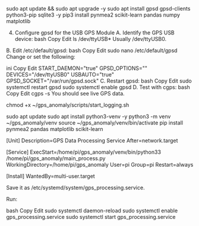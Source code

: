 sudo apt update && sudo apt upgrade -y
sudo apt install gpsd gpsd-clients python3-pip sqlite3 -y
pip3 install pynmea2 scikit-learn pandas numpy matplotlib

 4. Configure gpsd for the USB GPS Module
A. Identify the GPS USB device:
bash
Copy
Edit
ls /dev/ttyUSB*
Usually /dev/ttyUSB0.

B. Edit /etc/default/gpsd:
bash
Copy
Edit
sudo nano /etc/default/gpsd
Change or set the following:

ini
Copy
Edit
START_DAEMON="true"
GPSD_OPTIONS=""
DEVICES="/dev/ttyUSB0"
USBAUTO="true"
GPSD_SOCKET="/var/run/gpsd.sock"
C. Restart gpsd:
bash
Copy
Edit
sudo systemctl restart gpsd
sudo systemctl enable gpsd
D. Test with cgps:
bash
Copy
Edit
cgps -s
You should see live GPS data.

chmod +x ~/gps_anomaly/scripts/start_logging.sh

sudo apt update
sudo apt install python3-venv -y
python3 -m venv ~/gps_anomaly/venv
source ~/gps_anomaly/venv/bin/activate
pip install pynmea2 pandas matplotlib scikit-learn



[Unit]
Description=GPS Data Processing Service
After=network.target

[Service]
ExecStart=/home/pi/gps_anomaly/venv/bin/python33 /home/pi/gps_anomaly/main_process.py
WorkingDirectory=/home/pi/gps_anomaly
User=pi
Group=pi
Restart=always

[Install]
WantedBy=multi-user.target

Save it as /etc/systemd/system/gps_processing.service.

Run:

bash
Copy
Edit
sudo systemctl daemon-reload
sudo systemctl enable gps_processing.service
sudo systemctl start gps_processing.service